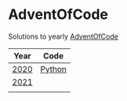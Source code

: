 # AdventOfCode

Solutions to yearly [AdventOfCode](https://adventofcode.com) 

|Year|Code|
|---|---|
| [2020](https://adventofcode.com/2020) | [Python](2020/)|
| [2021](https://adventofcode.com/2021) | | 
|   |   |
